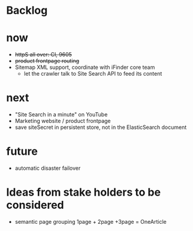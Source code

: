 Backlog
=

# now
* ~~httpS all over: CI, 9605~~
* ~~product frontpage routing~~
* Sitemap XML support, coordinate with iFinder core team
    * let the crawler talk to Site Search API to feed its content

# next
* "Site Search in a minute" on YouTube 
* Marketing website / product frontpage
* save siteSecret in persistent store, not in the ElasticSearch document

# future
* automatic disaster failover

# Ideas from stake holders to be considered 

* semantic page grouping 
    1page + 2page +3page = OneArticle
